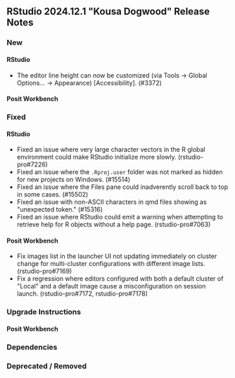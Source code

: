 ## RStudio 2024.12.1 "Kousa Dogwood" Release Notes

### New

#### RStudio
- The editor line height can now be customized (via Tools -> Global Options... -> Appearance) [Accessibility]. (#3372)

#### Posit Workbench

### Fixed

#### RStudio
- Fixed an issue where very large character vectors in the R global environment could make RStudio initialize more slowly. (rstudio-pro#7226)
- Fixed an issue where the `.Rproj.user` folder was not marked as hidden for new projects on Windows. (#15514)
- Fixed an issue where the Files pane could inadverently scroll back to top in some cases. (#15502)
- Fixed an issue with non-ASCII characters in qmd files showing as "unexpected token." (#15316)
- Fixed an issue where RStudio could emit a warning when attempting to retrieve help for R objects without a help page. (rstudio-pro#7063)

#### Posit Workbench
- Fix images list in the launcher UI not updating immediately on cluster change for multi-cluster configurations with different image lists. (rstudio-pro#7169)
- Fix a regression where editors configured with both a default cluster of "Local" and a default image cause a misconfiguration on session launch. (rstudio-pro#7172, rstudio-pro#7178)

### Upgrade Instructions

#### Posit Workbench

### Dependencies

### Deprecated / Removed
